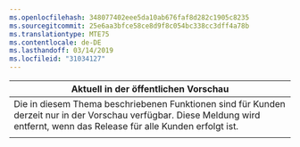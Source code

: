 ```yaml
---
ms.openlocfilehash: 348077402eee5da10ab676faf8d282c1905c8235
ms.sourcegitcommit: 25e6aa3bfce58ce8d9f8c054bc338cc3dff4a78b
ms.translationtype: MTE75
ms.contentlocale: de-DE
ms.lasthandoff: 03/14/2019
ms.locfileid: "31034127"
---
```

|                                                                     Aktuell in der öffentlichen Vorschau                                                                      |
|----------------------------------------------------------------------------------------------------------------------------------------------------------------------|
| Die in diesem Thema beschriebenen Funktionen sind für Kunden derzeit nur in der Vorschau verfügbar. Diese Meldung wird entfernt, wenn das Release für alle Kunden erfolgt ist. |
|                                                                                                                                                                      |

